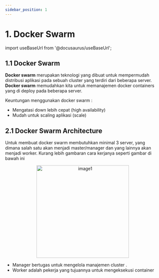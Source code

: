 ```yaml
---
sidebar_position: 1
---
```


# 1. Docker Swarm

import useBaseUrl from '@docusaurus/useBaseUrl';

## 1.1 Docker Swarm
**Docker swarm** merupakan teknologi yang dibuat untuk mempermudah distribusi aplikasi pada sebuah cluster yang terdiri dari beberapa server. **Docker swarm** memudahkan kita untuk memanajemen docker containers yang di deploy pada beberapa server.

Keuntungan menggunakan docker swarm :
- Mengatasi down lebih cepat (high availability)
- Mudah untuk scaling aplikasi (scale)

## 2.1 Docker Swarm Architecture

Untuk membuat docker swarm membutuhkan minimal 3 server, yang dimana salah satu akan menjadi master/manager dan yang lainnya akan menjadi worker. Kurang lebih gambaran cara kerjanya seperti gambar di bawah ini

  <center>
  <img alt="image1" src={useBaseUrl('img/docs/swm1.png')} height="300px"/>
  </center>

- Manager bertugas untuk mengelola manajemen cluster .
- Worker adalah pekerja yang tujuannya untuk mengeksekusi container 

